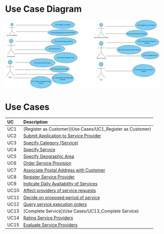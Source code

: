 # Use Case Diagram

![DUC_App.png](https://github.com/GabrielPelosi/Isep-Lapr2/blob/master/wiki/Use%20Cases/DUC_App.png)

# Use Cases
| UC  | Description                                                               |                   
|:----|:------------------------------------------------------------------------|
| UC1 | [Register as Customer](Use Cases/UC1_Register as Customer)   |
| UC2 | [Submit Application to Service Provider](https://github.com/GabrielPelosi/Isep-Lapr2/blob/master/wiki/Use%20Cases/UC2_Submit%20Application%20to%20Service%20Provider.md)  |
| UC3 | [Specify Category (Service)](https://github.com/GabrielPelosi/Isep-Lapr2/blob/master/wiki/Use%20Cases/UC3_Specify%20Category%20(Service).md)|
| UC4 | [Specify Service](https://github.com/GabrielPelosi/Isep-Lapr2/blob/master/wiki/Use%20Cases/UC4_Specify%20Service.md)|
| UC5 | [Specify Geographic Area](https://github.com/GabrielPelosi/Isep-Lapr2/blob/master/wiki/Use%20Cases/UC5_Specify%20Geographic%20Area.md)|
| UC6 | [Order Service Provision](https://github.com/GabrielPelosi/Isep-Lapr2/blob/master/wiki/Use%20Cases/UC6_Order%20Service%20Provision.md)|
| UC7 | [Associate Postal Address with Customer](https://github.com/GabrielPelosi/Isep-Lapr2/blob/master/wiki/Use%20Cases/UC7_Associate%20Postal%20Address%20with%20Customer.md)|
| UC8 | [Register Service Provider](https://github.com/GabrielPelosi/Isep-Lapr2/blob/master/wiki/Use%20Cases/UC8_Register%20Service%20Provider.md)|
| UC9 | [Indicate Daily Availability of Services](https://github.com/GabrielPelosi/Isep-Lapr2/blob/master/wiki/Use%20Cases/UC9_Indicate%20Daily%20Availability%20of%20Services.md)|
| UC10 | [Affect providers of service requests](https://github.com/GabrielPelosi/Isep-Lapr2/blob/master/wiki/Use%20Cases/UC10_Affect%20providers%20of%20service%20requests.md)|
| UC11 | [Decide on proposed period of service](https://github.com/GabrielPelosi/Isep-Lapr2/blob/master/wiki/Use%20Cases/UC11_Decide%20on%20proposed%20period%20of%20service.md)|
| UC12 | [Query service execution orders](https://github.com/GabrielPelosi/Isep-Lapr2/blob/master/wiki/Use%20Cases/UC12_Query%20service%20execution%20orders.md)|
| UC13 | [Complete Service](Use Cases/UC13_Complete Service)|
| UC14 | [Rating Service Providers](https://github.com/GabrielPelosi/Isep-Lapr2/blob/master/wiki/Use%20Cases/UC14_Rating%20Service%20Providers.md)|
| UC15 | [Evaluate Service Providers](https://github.com/GabrielPelosi/Isep-Lapr2/blob/master/wiki/Use%20Cases/UC15_Evaluate%20Service%20Providers.md)|
